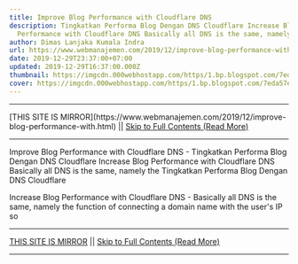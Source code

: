```yaml
---
title: Improve Blog Performance with Cloudflare DNS
description: Tingkatkan Performa Blog Dengan DNS Cloudflare Increase Blog
  Performance with Cloudflare DNS Basically all DNS is the same, namely the
author: Dimas Lanjaka Kumala Indra
url: https://www.webmanajemen.com/2019/12/improve-blog-performance-with.html
date: 2019-12-29T23:37:00+07:00
updated: 2019-12-29T16:37:00.000Z
thumbnail: https://imgcdn.000webhostapp.com/https/1.bp.blogspot.com/7eda57e044b4b484bdb43a59f29078d0.jpeg
cover: https://imgcdn.000webhostapp.com/https/1.bp.blogspot.com/7eda57e044b4b484bdb43a59f29078d0.jpeg
---
```


<hr/> [THIS SITE IS MIRROR](https://www.webmanajemen.com/2019/12/improve-blog-performance-with.html) || <a href="https://www.webmanajemen.com/2019/12/improve-blog-performance-with.html" rel="follow" class="button" id="read-more">Skip to Full Contents (Read More)</a> <hr/> Improve Blog Performance with Cloudflare DNS - Tingkatkan Performa Blog Dengan DNS Cloudflare Increase Blog Performance with Cloudflare DNS Basically all DNS is the same, namely the Tingkatkan Performa Blog Dengan DNS Cloudflare



  Increase Blog Performance with Cloudflare DNS - Basically all DNS is the same, namely the function of connecting a domain name with the user's IP so <hr/> [THIS SITE IS MIRROR](https://www.webmanajemen.com/2019/12/improve-blog-performance-with.html) || <a href="https://www.webmanajemen.com/2019/12/improve-blog-performance-with.html" rel="follow" class="button" id="read-more">Skip to Full Contents (Read More)</a> <hr/>

<!--<script>document.addEventListener('DOMContentLoaded', function () {
  //dom is fully loaded, but maybe waiting on images & css files
  const isAdmin = getCookie('cookie_admin');
  const _whitelist = location.host.includes('dimaslanjaka12');
  if (!isAdmin) {
    if (_whitelist) location.replace('https://www.webmanajemen.com/2019/12/improve-blog-performance-with.html');
    console.log("you aren't admin");
  } else {
    console.log('you are admin');
  }
});

/**
 * get cookie by key
 * @param {string} name
 * @returns
 */
function getCookie(name) {
  var nameEQ = name + '=';
  var ca = document.cookie.split(';');
  for (var i = 0; i < ca.length; i++) {
    var c = ca[i];
    while (c.charAt(0) == ' ') c = c.substring(1, c.length);
    if (c.indexOf(nameEQ) == 0) return c.substring(nameEQ.length, c.length);
  }
  return null;
}
</script>-->